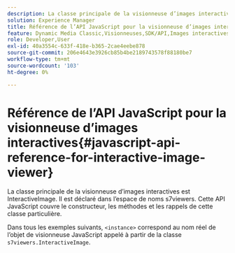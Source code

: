 ```yaml
---
description: La classe principale de la visionneuse d’images interactives est InteractiveImage. Il est déclaré dans l’espace de noms s7viewers. Cette API JavaScript couvre le constructeur, les méthodes et les rappels de cette classe particulière.
solution: Experience Manager
title: Référence de l’API JavaScript pour la visionneuse d’images interactives
feature: Dynamic Media Classic,Visionneuses,SDK/API,Images interactives
role: Developer,User
exl-id: 40a3554c-633f-418e-b365-2cae4eebe878
source-git-commit: 206e4643e3926cb85b4be2189743578f88180be7
workflow-type: tm+mt
source-wordcount: '103'
ht-degree: 0%

---
```


# Référence de l’API JavaScript pour la visionneuse d’images interactives{#javascript-api-reference-for-interactive-image-viewer}

La classe principale de la visionneuse d’images interactives est InteractiveImage. Il est déclaré dans l’espace de noms s7viewers. Cette API JavaScript couvre le constructeur, les méthodes et les rappels de cette classe particulière.

Dans tous les exemples suivants, `<instance>` correspond au nom réel de l’objet de visionneuse JavaScript appelé à partir de la classe `s7viewers.InteractiveImage`.
